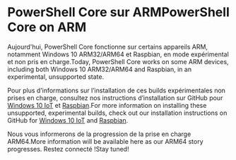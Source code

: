 # <a name="powershell-core-on-arm"></a><span data-ttu-id="a8e1a-101">PowerShell Core sur ARM</span><span class="sxs-lookup"><span data-stu-id="a8e1a-101">PowerShell Core on ARM</span></span>

<span data-ttu-id="a8e1a-102">Aujourd'hui, PowerShell Core fonctionne sur certains appareils ARM, notamment Windows 10 ARM32/ARM64 et Raspbian, en mode expérimental et non pris en charge.</span><span class="sxs-lookup"><span data-stu-id="a8e1a-102">Today, PowerShell Core works on some ARM devices, including both Windows 10 ARM32/ARM64 and Raspbian, in an experimental, unsupported state.</span></span>

<span data-ttu-id="a8e1a-103">Pour plus d’informations sur l’installation de ces builds expérimentales non prises en charge, consultez nos instructions d’installation sur GitHub pour [Windows 10 IoT](https://github.com/PowerShell/PowerShell/blob/master/docs/installation/windows.md#deploying-on-windows-iot) et [Raspbian](https://github.com/PowerShell/PowerShell/blob/master/docs/installation/linux.md#raspbian).</span><span class="sxs-lookup"><span data-stu-id="a8e1a-103">For more information on installing these unsupported, experimental builds, check out our installation instructions on GitHub for [Windows 10 IoT](https://github.com/PowerShell/PowerShell/blob/master/docs/installation/windows.md#deploying-on-windows-iot) and [Raspbian](https://github.com/PowerShell/PowerShell/blob/master/docs/installation/linux.md#raspbian).</span></span>

<span data-ttu-id="a8e1a-104">Nous vous informerons de la progression de la prise en charge ARM64.</span><span class="sxs-lookup"><span data-stu-id="a8e1a-104">More information will be available here as our ARM64 story progresses.</span></span>
<span data-ttu-id="a8e1a-105">Restez connecté !</span><span class="sxs-lookup"><span data-stu-id="a8e1a-105">Stay tuned!</span></span>